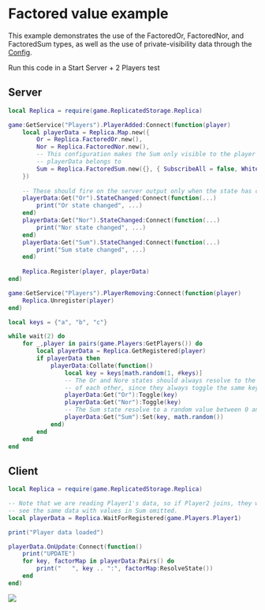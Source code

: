 # Factored value example

This example demonstrates the use of the FactoredOr, FactoredNor, and FactoredSum types, as well as the use of private-visibility data through the [Config](https://github.com/headjoe3/Replica/blob/master/docs/Config.md).

Run this code in a Start Server + 2 Players test

## Server

```lua
local Replica = require(game.ReplicatedStorage.Replica)

game:GetService("Players").PlayerAdded:Connect(function(player)
    local playerData = Replica.Map.new({
        Or = Replica.FactoredOr.new(),
        Nor = Replica.FactoredNor.new(),
        -- This configuration makes the Sum only visible to the player that the
        -- playerData belongs to
        Sum = Replica.FactoredSum.new({}, { SubscribeAll = false, Whitelist = {player} }),
    })
    
    -- These should fire on the server output only when the state has changed value
    playerData:Get("Or").StateChanged:Connect(function(...)
        print("Or state changed", ...)
    end)
    playerData:Get("Nor").StateChanged:Connect(function(...)
        print("Nor state changed", ...)
    end)
    playerData:Get("Sum").StateChanged:Connect(function(...)
        print("Sum state changed", ...)
    end)
    
    Replica.Register(player, playerData)
end)

game:GetService("Players").PlayerRemoving:Connect(function(player)
    Replica.Unregister(player)
end)

local keys = {"a", "b", "c"}

while wait(2) do
    for _,player in pairs(game.Players:GetPlayers()) do
        local playerData = Replica.GetRegistered(player)
        if playerData then
            playerData:Collate(function()
                local key = keys[math.random(1, #keys)]
                -- The Or and Nore states should always resolve to the opposite
                -- of each other, since they always toggle the same keys.
                playerData:Get("Or"):Toggle(key)
                playerData:Get("Nor"):Toggle(key)
                -- The Sum state resolve to a random value between 0 and 3
                playerData:Get("Sum"):Set(key, math.random())
            end)
        end
    end
end
```

## Client

```lua
local Replica = require(game.ReplicatedStorage.Replica)

-- Note that we are reading Player1's data, so if Player2 joins, they will
-- see the same data with values in Sum omitted.
local playerData = Replica.WaitForRegistered(game.Players.Player1)

print("Player data loaded")

playerData.OnUpdate:Connect(function()
    print("UPDATE")
    for key, factorMap in playerData:Pairs() do
        print("   ", key .. ":", factorMap:ResolveState())
    end
end)
```

![](https://github.com/headjoe3/Replica/blob/master/docs/Screenshot_1.png)